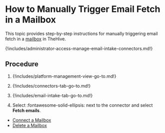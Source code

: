 # How to Manually Trigger Email Fetch in a Mailbox

This topic provides step-by-step instructions for manually triggering email fetch in a [mailbox](about-email-intake-connectors.md) in TheHive.

{!includes/administrator-access-manage-email-intake-connectors.md!}

<h2>Procedure</h2>

1. {!includes/platform-management-view-go-to.md!}

2. {!includes/connectors-tab-go-to.md!}

3. {!includes/email-intake-tab-go-to.md!}

4. Select :fontawesome-solid-ellipsis: next to the connector and select **Fetch emails**.

* [Connect a Mailbox](connect-a-mailbox.md)
* [Delete a Mailbox](delete-a-mailbox.md)